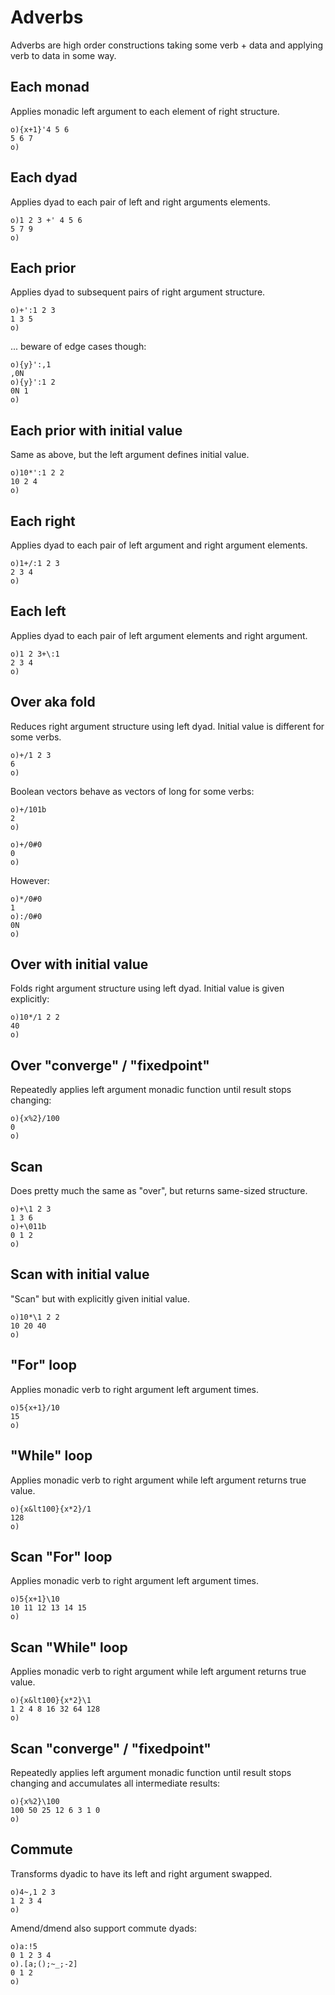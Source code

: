 # Adverbs

Adverbs are high order constructions taking some verb + data and applying verb to data in some way.

## Each monad

Applies monadic left argument to each element of right structure.

```o
o){x+1}'4 5 6
5 6 7
o)
```

## Each dyad

Applies dyad to each pair of left and right arguments elements.

```o
o)1 2 3 +' 4 5 6
5 7 9
o)
```

## Each prior

Applies dyad to subsequent pairs of right argument structure.

```o
o)+':1 2 3
1 3 5
o)
```

... beware of edge cases though:

```o
o){y}':,1
,0N
o){y}':1 2
0N 1
o)
```

## Each prior with initial value

Same as above, but the left argument defines initial value.

```o
o)10*':1 2 2
10 2 4
o)
```

## Each right

Applies dyad to each pair of left argument and right argument elements.

```o
o)1+/:1 2 3
2 3 4
o)
```

## Each left

Applies dyad to each pair of left argument elements and right argument.

```o
o)1 2 3+\:1
2 3 4
o)
```

## Over aka fold

Reduces right argument structure using left dyad. Initial value is different for some verbs.

```o
o)+/1 2 3
6
o)
```

Boolean vectors behave as vectors of long for some verbs:

```o
o)+/101b
2
o)
```

```o
o)+/0#0
0
o)
```

However:

```o
o)*/0#0
1
o):/0#0
0N
o)
```

## Over with initial value

Folds right argument structure using left dyad. Initial value is given explicitly:

```o
o)10*/1 2 2
40
o)
```

## Over "converge" / "fixedpoint"

Repeatedly applies left argument monadic function until result stops changing:

```o
o){x%2}/100
0
o)
```

## Scan

Does pretty much the same as "over", but returns same-sized structure.

```o
o)+\1 2 3
1 3 6
o)+\011b
0 1 2
o)
```

## Scan with initial value

"Scan" but with explicitly given initial value.

```o
o)10*\1 2 2
10 20 40
o)
```

## "For" loop

Applies monadic verb to right argument left argument times.

```o
o)5{x+1}/10
15
o)
```

## "While" loop

Applies monadic verb to right argument while left argument returns true value.

```o
o){x&lt100}{x*2}/1
128
o)
```

## Scan "For" loop

Applies monadic verb to right argument left argument times.

```o
o)5{x+1}\10
10 11 12 13 14 15
o)
```

## Scan "While" loop

Applies monadic verb to right argument while left argument returns true value.

```o
o){x&lt100}{x*2}\1
1 2 4 8 16 32 64 128
o)
```

## Scan "converge" / "fixedpoint"

Repeatedly applies left argument monadic function until result stops changing and accumulates all intermediate results:

```o
o){x%2}\100
100 50 25 12 6 3 1 0
o)
```

## Commute

Transforms dyadic to have its left and right argument swapped.

```o
o)4~,1 2 3
1 2 3 4
o)
```

Amend/dmend also support commute dyads:

```o
o)a:!5
0 1 2 3 4
o).[a;();~_;-2]
0 1 2
o)
```
